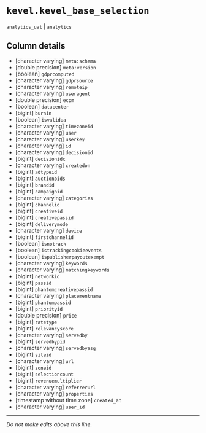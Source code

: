 # `kevel.kevel_base_selection`
`analytics_uat` | `analytics`

## Column details
* [character varying] `meta:schema`
* [double precision] `meta:version`
* [boolean]   `gdprcomputed`
* [character varying] `gdprsource`
* [character varying] `remoteip`
* [character varying] `useragent`
* [double precision] `ecpm`
* [boolean]   `datacenter`
* [bigint]    `burnin`
* [boolean]   `isvalidua`
* [character varying] `timezoneid`
* [character varying] `user`
* [character varying] `userkey`
* [character varying] `id`
* [character varying] `decisionid`
* [bigint]    `decisionidx`
* [character varying] `createdon`
* [bigint]    `adtypeid`
* [bigint]    `auctionbids`
* [bigint]    `brandid`
* [bigint]    `campaignid`
* [character varying] `categories`
* [bigint]    `channelid`
* [bigint]    `creativeid`
* [bigint]    `creativepassid`
* [bigint]    `deliverymode`
* [character varying] `device`
* [bigint]    `firstchannelid`
* [boolean]   `isnotrack`
* [boolean]   `istrackingcookieevents`
* [boolean]   `ispublisherpayoutexempt`
* [character varying] `keywords`
* [character varying] `matchingkeywords`
* [bigint]    `networkid`
* [bigint]    `passid`
* [bigint]    `phantomcreativepassid`
* [character varying] `placementname`
* [bigint]    `phantompassid`
* [bigint]    `priorityid`
* [double precision] `price`
* [bigint]    `ratetype`
* [bigint]    `relevancyscore`
* [character varying] `servedby`
* [bigint]    `servedbypid`
* [character varying] `servedbyasg`
* [bigint]    `siteid`
* [character varying] `url`
* [bigint]    `zoneid`
* [bigint]    `selectioncount`
* [bigint]    `revenuemultiplier`
* [character varying] `referrerurl`
* [character varying] `properties`
* [timestamp without time zone] `created_at`
* [character varying] `user_id`

-------------------------------------------------------------------------------
*Do not make edits above this line.*
